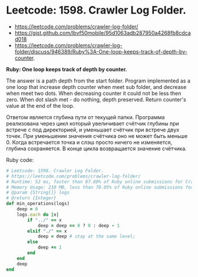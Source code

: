 # Leetcode: 1598. Crawler Log Folder.

- https://leetcode.com/problems/crawler-log-folder/
- https://gist.github.com/lbvf50mobile/95d1063adb287950a4268fb8cdcad018
- https://leetcode.com/problems/crawler-log-folder/discuss/946389/Ruby%3A-One-loop-keeps-track-of-depth-by-counter.

**Ruby: One loop keeps track of depth by counter.**

The answer is a path depth from the start folder. Program implemented as a one loop that increase depth counter when meet sub folder, and decrease when meet two dots. When decreasing counter it could not be less then zero.  When dot slash met - do nothing, depth preserved. Return counter's value at the end of the loop.

Ответом является глубина пути от текущей папки. Программа реализована через цикл который увеличивает счётчик глубины при встрече с под директорией, и уменьшает счётчик при встрече двух точек. При уменьшении значения счётчика оно не может быть меньше 0. Когда встречается точка и слэш просто ничего не изменяется, глубина сохраняется. В конце цикла возвращается значение счётчика. 

Ruby code:
```Ruby
# Leetcode: 1598. Crawler Log Folder.
# https://leetcode.com/problems/crawler-log-folder/
# Runtime: 52 ms, faster than 87.80% of Ruby online submissions for Crawler Log Folder.
# Memory Usage: 210 MB, less than 78.05% of Ruby online submissions for Crawler Log Folder.
# @param {String[]} logs
# @return {Integer}
def min_operations(logs)
    deep = 0
    logs.each do |x|
        if "../" == x
            deep = deep == 0 ? 0 : deep - 1
        elsif "./" == x
            deep = deep # stay at the same level;
        else
            deep += 1
        end
    end
    deep
end
```